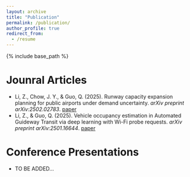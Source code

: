 ```yaml
---
layout: archive
title: "Publication"
permalink: /publication/
author_profile: true
redirect_from:
  - /resume
---
```


{% include base_path %}

Jounral Articles
======
* Li, Z., Chow, J. Y., & Guo, Q. (2025). Runway capacity expansion planning for public airports under demand uncertainty. *arXiv preprint arXiv:2502.02783*. [paper](https://arxiv.org/abs/2502.02783)
* Li, Z., & Guo, Q. (2025). Vehicle occupancy estimation in Automated Guideway Transit via deep learning with Wi-Fi probe requests. *arXiv preprint arXiv:2501.16644*. [paper](https://arxiv.org/abs/2501.16644)

  
Conference Presentations
======
* TO BE ADDED...

